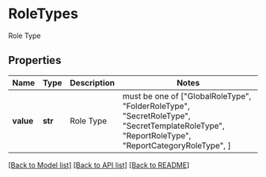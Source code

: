 # RoleTypes

Role Type

## Properties
Name | Type | Description | Notes
------------ | ------------- | ------------- | -------------
**value** | **str** | Role Type |  must be one of ["GlobalRoleType", "FolderRoleType", "SecretRoleType", "SecretTemplateRoleType", "ReportRoleType", "ReportCategoryRoleType", ]

[[Back to Model list]](../README.md#documentation-for-models) [[Back to API list]](../README.md#documentation-for-api-endpoints) [[Back to README]](../README.md)


